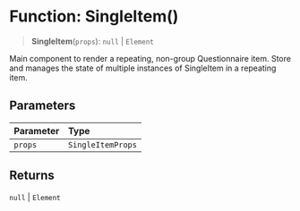 # Function: SingleItem()

> **SingleItem**(`props`): `null` \| `Element`

Main component to render a repeating, non-group Questionnaire item.
Store and manages the state of multiple instances of SingleItem in a repeating item.

## Parameters

| Parameter | Type |
| :------ | :------ |
| `props` | `SingleItemProps` |

## Returns

`null` \| `Element`
